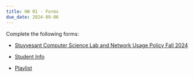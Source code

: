 ```yaml
---
title: HW 01 - Forms
due_date: 2024-09-06
---
```


Complete the following forms:


- [Stuyvesant Computer Science Lab and Network Usage Policy Fall 2024](https://nam10.safelinks.protection.outlook.com/?url=https%3A%2F%2Fdocs.google.com%2Fforms%2Fd%2F1hoMGozQpPascEjZ-STJx-K7YMx-EKmwmxtDYkOL3wT8%2Fedit%3Fusp%3Dsharing_eil%26ts%3D66d87e80&data=05%7C02%7Cjnovilloargudo%40schools.nyc.gov%7C9d434c325d464428c7e808dcccf75abe%7C18492cb7ef45456185710c42e5f7ac07%7C0%7C0%7C638610609987337555%7CUnknown%7CTWFpbGZsb3d8eyJWIjoiMC4wLjAwMDAiLCJQIjoiV2luMzIiLCJBTiI6Ik1haWwiLCJXVCI6Mn0%3D%7C0%7C%7C%7C&sdata=V4RLzRk81kuDi7YncZi%2FZ5j4W2BQI%2FqENniQ3N%2FKidI%3D&reserved=0)

- [Student Info](https://forms.gle/GwXtZoJ6iYzCiNhQA)

- [Playlist](https://forms.gle/ijhu5hRtruTM58Po9)

